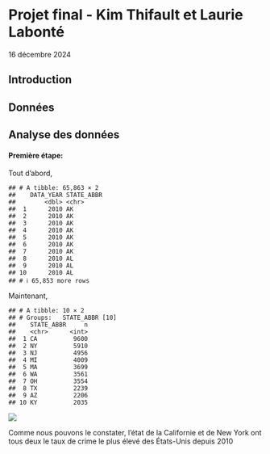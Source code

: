 Projet final - Kim Thifault et Laurie Labonté
================
16 décembre 2024

## Introduction

## Données

## Analyse des données

#### Première étape:

Tout d’abord,

    ## # A tibble: 65,863 × 2
    ##    DATA_YEAR STATE_ABBR
    ##        <dbl> <chr>     
    ##  1      2010 AK        
    ##  2      2010 AK        
    ##  3      2010 AK        
    ##  4      2010 AK        
    ##  5      2010 AK        
    ##  6      2010 AK        
    ##  7      2010 AK        
    ##  8      2010 AL        
    ##  9      2010 AL        
    ## 10      2010 AL        
    ## # ℹ 65,853 more rows

Maintenant,

    ## # A tibble: 10 × 2
    ## # Groups:   STATE_ABBR [10]
    ##    STATE_ABBR     n
    ##    <chr>      <int>
    ##  1 CA          9600
    ##  2 NY          5910
    ##  3 NJ          4956
    ##  4 MI          4009
    ##  5 MA          3699
    ##  6 WA          3561
    ##  7 OH          3554
    ##  8 TX          2239
    ##  9 AZ          2206
    ## 10 KY          2035

![](ProjetFinal_files/figure-gfm/unnamed-chunk-5-1.png)<!-- -->

Comme nous pouvons le constater, l’état de la Californie et de New York
ont tous deux le taux de crime le plus élevé des États-Unis depuis 2010
